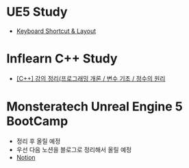 # UE5 Study
- [Keyboard Shortcut & Layout](https://wny0320-coding.tistory.com/39)

# Inflearn C++ Study
- [[C++] 강의 정리(프로그래밍 개론 / 변수 기초 / 정수의 원리](https://wny0320-coding.tistory.com/50)

# Monsteratech Unreal Engine 5 BootCamp
- 정리 후 올릴 예정
- 우선 다음 노션을 블로그로 정리해서 올릴 예정
- [Notion](https://mesquite-prune-8c9.notion.site/1b2750c96f7a805cb22af16cf5619f1e?pvs=4)
